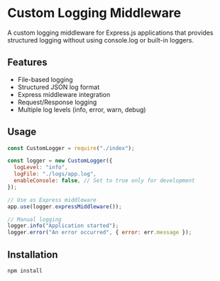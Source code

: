 # Custom Logging Middleware

A custom logging middleware for Express.js applications that provides structured logging without using console.log or built-in loggers.

## Features

- File-based logging
- Structured JSON log format
- Express middleware integration
- Request/Response logging
- Multiple log levels (info, error, warn, debug)

## Usage

```javascript
const CustomLogger = require("./index");

const logger = new CustomLogger({
  logLevel: "info",
  logFile: "./logs/app.log",
  enableConsole: false, // Set to true only for development
});

// Use as Express middleware
app.use(logger.expressMiddleware());

// Manual logging
logger.info("Application started");
logger.error("An error occurred", { error: err.message });
```

## Installation

```bash
npm install
```
